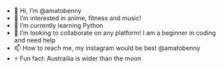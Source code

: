- 👋 Hi, I’m @amatobenny
- 👀 I’m interested in anime, fitness and music!
- 🌱 I’m currently learning Python
- 💞️ I’m looking to collaborate on any platform! I am a beginner in coding and need help
- 📫 How to reach me, my instagram would be best @amatobenny
- ⚡ Fun fact: Austrailia is wider than the moon

<!---
amatobenny/amatobenny is a ✨ special ✨ repository because its `README.md` (this file) appears on your GitHub profile.
You can click the Preview link to take a look at your changes.
--->
